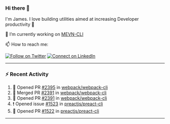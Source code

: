 ### Hi there 👋

I'm James. I love building utilities aimed at increasing Developer productivity :raised_hands: 

🔭 I’m currently working on [MEVN-CLI](https://github.com/madlabsinc/mevn-cli)

📫 How to reach me:

[![Follow on Twitter](https://img.shields.io/badge/--twitter?label=Twitter&logo=Twitter&style=social)](https://twitter.com/james_madhacks) [![Connect on LinkedIn](https://img.shields.io/badge/--linkedin?label=LinkedIn&logo=LinkedIn&style=social)](https://www.linkedin.com/in/jamesgeorge007)

---

### :zap: Recent Activity

<!--START_SECTION:activity-->
1. 💪 Opened PR [#2395](https://github.com/webpack/webpack-cli/pull/2395) in [webpack/webpack-cli](https://github.com/webpack/webpack-cli)
2. 🎉 Merged PR [#2391](https://github.com/webpack/webpack-cli/pull/2391) in [webpack/webpack-cli](https://github.com/webpack/webpack-cli)
3. 💪 Opened PR [#2391](https://github.com/webpack/webpack-cli/pull/2391) in [webpack/webpack-cli](https://github.com/webpack/webpack-cli)
4. ❗️ Opened issue [#1523](https://github.com/preactjs/preact-cli/issues/1523) in [preactjs/preact-cli](https://github.com/preactjs/preact-cli)
5. 💪 Opened PR [#1522](https://github.com/preactjs/preact-cli/pull/1522) in [preactjs/preact-cli](https://github.com/preactjs/preact-cli)
<!--END_SECTION:activity-->

---

<!--
**jamesgeorge007/jamesgeorge007** is a ✨ _special_ ✨ repository because its `README.md` (this file) appears on your GitHub profile.

Here are some ideas to get you started:

- 🌱 I’m currently learning ...
- 👯 I’m looking to collaborate on ...
- 🤔 I’m looking for help with ...
- 💬 Ask me about ...
- 😄 Pronouns: ...
- ⚡ Fun fact: ...
-->
